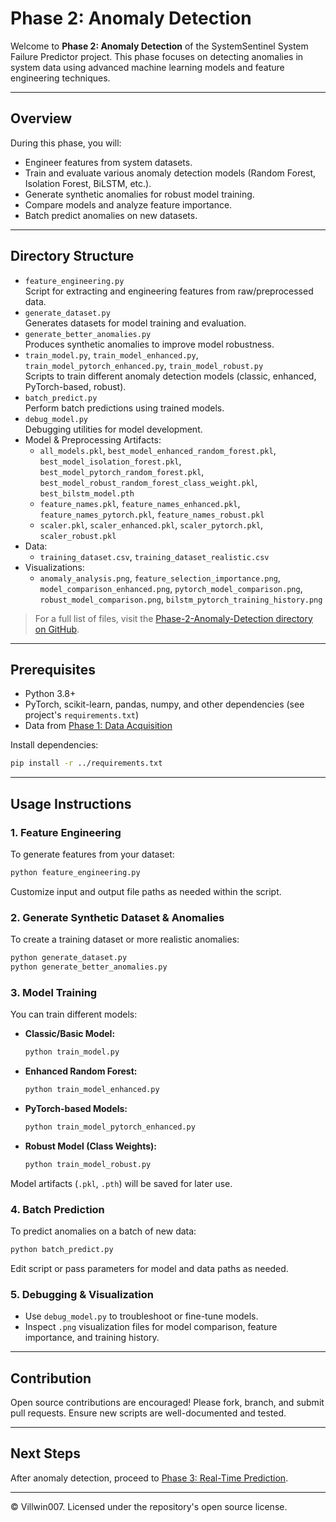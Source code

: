 # Phase 2: Anomaly Detection

Welcome to **Phase 2: Anomaly Detection** of the SystemSentinel System Failure Predictor project. This phase focuses on detecting anomalies in system data using advanced machine learning models and feature engineering techniques.

---

## Overview

During this phase, you will:
- Engineer features from system datasets.
- Train and evaluate various anomaly detection models (Random Forest, Isolation Forest, BiLSTM, etc.).
- Generate synthetic anomalies for robust model training.
- Compare models and analyze feature importance.
- Batch predict anomalies on new datasets.

---

## Directory Structure

- `feature_engineering.py`  
  Script for extracting and engineering features from raw/preprocessed data.
- `generate_dataset.py`  
  Generates datasets for model training and evaluation.
- `generate_better_anomalies.py`  
  Produces synthetic anomalies to improve model robustness.
- `train_model.py`, `train_model_enhanced.py`, `train_model_pytorch_enhanced.py`, `train_model_robust.py`  
  Scripts to train different anomaly detection models (classic, enhanced, PyTorch-based, robust).
- `batch_predict.py`  
  Perform batch predictions using trained models.
- `debug_model.py`  
  Debugging utilities for model development.
- Model & Preprocessing Artifacts:  
  - `all_models.pkl`, `best_model_enhanced_random_forest.pkl`, `best_model_isolation_forest.pkl`, `best_model_pytorch_random_forest.pkl`, `best_model_robust_random_forest_class_weight.pkl`, `best_bilstm_model.pth`  
  - `feature_names.pkl`, `feature_names_enhanced.pkl`, `feature_names_pytorch.pkl`, `feature_names_robust.pkl`
  - `scaler.pkl`, `scaler_enhanced.pkl`, `scaler_pytorch.pkl`, `scaler_robust.pkl`
- Data:
  - `training_dataset.csv`, `training_dataset_realistic.csv`
- Visualizations:
  - `anomaly_analysis.png`, `feature_selection_importance.png`, `model_comparison_enhanced.png`, `pytorch_model_comparison.png`, `robust_model_comparison.png`, `bilstm_pytorch_training_history.png`

> For a full list of files, visit the [Phase-2-Anomaly-Detection directory on GitHub](https://github.com/Villwin007/SystemSentinel-system-failure-predictor/tree/main/Phase-2-Anomaly-Detection).

---

## Prerequisites

- Python 3.8+
- PyTorch, scikit-learn, pandas, numpy, and other dependencies (see project's `requirements.txt`)
- Data from [Phase 1: Data Acquisition](../Phase-1-Data-Acquisition/)

Install dependencies:
```bash
pip install -r ../requirements.txt
```

---

## Usage Instructions

### 1. Feature Engineering

To generate features from your dataset:
```bash
python feature_engineering.py
```
Customize input and output file paths as needed within the script.

### 2. Generate Synthetic Dataset & Anomalies

To create a training dataset or more realistic anomalies:
```bash
python generate_dataset.py
python generate_better_anomalies.py
```

### 3. Model Training

You can train different models:
- **Classic/Basic Model:**  
  ```bash
  python train_model.py
  ```
- **Enhanced Random Forest:**  
  ```bash
  python train_model_enhanced.py
  ```
- **PyTorch-based Models:**  
  ```bash
  python train_model_pytorch_enhanced.py
  ```
- **Robust Model (Class Weights):**  
  ```bash
  python train_model_robust.py
  ```

Model artifacts (`.pkl`, `.pth`) will be saved for later use.

### 4. Batch Prediction

To predict anomalies on a batch of new data:
```bash
python batch_predict.py
```
Edit script or pass parameters for model and data paths as needed.

### 5. Debugging & Visualization

- Use `debug_model.py` to troubleshoot or fine-tune models.
- Inspect `.png` visualization files for model comparison, feature importance, and training history.

---

## Contribution

Open source contributions are encouraged! Please fork, branch, and submit pull requests. Ensure new scripts are well-documented and tested.

---

## Next Steps

After anomaly detection, proceed to [Phase 3: Real-Time Prediction](../Phase-3-Real-Time-Prediction/).

---

© Villwin007. Licensed under the repository's open source license.
